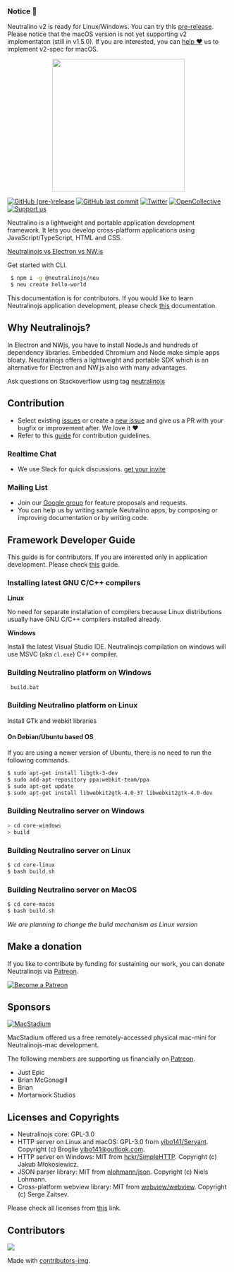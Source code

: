 ### Notice 🔔

Neutralino v2 is ready for Linux/Windows. You can try this [pre-release](https://github.com/neutralinojs/neutralinojs/releases/tag/v2.0.0).
Please notice that the macOS version is not yet supporting v2 implementaton (still in v1.5.0). If you are interested, you can [help ❤️](https://github.com/neutralinojs/neutralinojs/issues/395) us to implement v2-spec for macOS.


<div align="center">
  <img src="https://cdn.rawgit.com/neutralinojs/neutralinojs.github.io/b667f2c2/docs/nllogo.png" style="width:300px;"/>
</div>

[![GitHub (pre-)release](https://img.shields.io/github/release/neutralinojs/neutralinojs/all.svg)](https://github.com/neutralinojs/neutralinojs/releases)
[![GitHub last commit](https://img.shields.io/github/last-commit/neutralinojs/neutralinojs.svg)](https://github.com/neutralinojs/neutralinojs/commits/master)
[![Twitter](https://img.shields.io/twitter/url/https/github.com/neutralinojs/neutralinojs.svg?style=social)](https://twitter.com/intent/tweet?text=NeutralinoJs%20is%20a%20portable%20and%20lightweight%20framework%20which%20lets%20you%20to%20develop%20apps%20with%20native%20functions%20that%20can%20run%20inside%20web%20browsers.%20Check%20it%20out:&url=https%3A%2F%2Fgithub.com%2Fneutralinojs%2Fneutralinojs)
[![OpenCollective](https://opencollective.com/neutralinojs/backers/badge.svg)](#backers) 
<a href="https://opencollective.com/neutralinojs"><img src="https://img.shields.io/badge/Support%20us-Open%20Collective-41B883.svg" alt="Support us"></a>

Neutralino is a lightweight and portable application development framework. It lets you develop cross-platform applications using JavaScript/TypeScript, HTML and CSS.

[Neutralinojs vs Electron vs NW.js](https://github.com/neutralinojs/evaluation)

Get started with CLI.

```bash
 $ npm i -g @neutralinojs/neu
 $ neu create hello-world
```

This documentation is for contributors. If you would like to learn Neutralinojs application development, please check [this](https://neutralino.js.org/docs) documentation.
 
## Why Neutralinojs? 

In Electron and NWjs, you have to install NodeJs and hundreds of dependency libraries. Embedded Chromium and Node make simple apps bloaty. Neutralinojs offers a lightweight and portable SDK which is an alternative for Electron and NW.js also with many advantages.

Ask questions on Stackoverflow using tag [neutralinojs](https://stackoverflow.com/questions/tagged/neutralinojs)

## Contribution

- Select existing [issues](https://github.com/neutralinojs/neutralinojs/issues) or create a [new issue](https://github.com/neutralinojs/neutralinojs/issues/new) and give us a PR with your bugfix or improvement after. We love it ❤️
- Refer to this [guide](https://github.com/neutralinojs/neutralinojs/blob/master/CONTRIBUTING.md) for contribution guidelines.

### Realtime Chat

- We use Slack for quick discussions. [get your invite](https://join.slack.com/t/neutralinojs/shared_invite/zt-b7mbivj5-pKpO6U5drmeT68vKD_pc6w)

### Mailing List

- Join our [Google group](https://groups.google.com/forum/#!forum/neutralinojs) for feature proposals and requests.
- You can help us by writing sample Neutralino apps, by composing or improving documentation or by writing code.

## Framework Developer Guide

This guide is for contributors. If you are interested only in application development. Please check [this](https://neutralino.js.org/docs) guide.

### Installing latest GNU C/C++ compilers

**Linux**

No need for separate installation of compilers because Linux distributions usually have GNU C/C++ compilers installed already.

**Windows**

Install the latest Visual Studio IDE. Neutralinojs compilation on windows will use MSVC (aka `cl.exe`) C++ compiler. 


### Building Neutralino platform on Windows

```bash
 build.bat
```

### Building Neutralino platform on Linux

Install GTk and webkit libraries

#### On Debian/Ubuntu based OS

If you are using a newer version of Ubuntu, there is no need to run the following commands.

```bash
$ sudo apt-get install libgtk-3-dev
$ sudo add-apt-repository ppa:webkit-team/ppa
$ sudo apt-get update
$ sudo apt-get install libwebkit2gtk-4.0-37 libwebkit2gtk-4.0-dev
```

### Building Neutralino server on Windows

```bash
> cd core-windows
> build
```

### Building Neutralino server on Linux

```bash
$ cd core-linux
$ bash build.sh
```

###  Building Neutralino server on MacOS

```bash
$ cd core-macos
$ bash build.sh
```

_We are planning to change the build mechanism as Linux version_


## Make a donation

If you like to contribute by funding for sustaining our work, you can donate Neutralinojs via [Patreon](https://www.patreon.com/shalithasuranga).

[![Become a Patreon](https://c5.patreon.com/external/logo/become_a_patron_button.png)](https://www.patreon.com/shalithasuranga)


## Sponsors 

[![MacStadium](https://assets-global.website-files.com/5ac3c046c82724970fc60918/5ac3c046c82724204dc6094e_macstadium-logo-white.png)](https://www.macstadium.com)

MacStadium offered us a free remotely-accessed physical mac-mini for Neutralinojs-mac development.

The following members are supporting us financially on [Patreon](https://www.patreon.com/shalithasuranga).

- Just Epic
- Brian McGonagill
- Brian
- Mortarwork Studios

## Licenses and Copyrights

- Neutralinojs core: GPL-3.0
- HTTP server on Linux and macOS: GPL-3.0 from [yibo141/Servant](https://github.com/yibo141/Servant). Copyright (c) Broglie <yibo141@outlook.com>.
- HTTP server on Windows: MIT from [hckr/SimpleHTTP](https://github.com/hckr/SimpleHTTP). Copyright (c) Jakub Młokosiewicz.
- JSON parser library: MIT from [nlohmann/json](https://github.com/nlohmann/json). Copyright (c) Niels Lohmann.
- Cross-platform webview library: MIT from [webview/webview](https://github.com/webview/webview). Copyright (c) Serge Zaitsev. 

Please check all licenses from [this](LICENSE) link.

## Contributors

<a href="https://github.com/neutralinojs/neutralinojs/graphs/contributors">
  <img src="https://contributors-img.firebaseapp.com/image?repo=neutralinojs/neutralinojs" />
</a>

Made with [contributors-img](https://contributors-img.firebaseapp.com).
